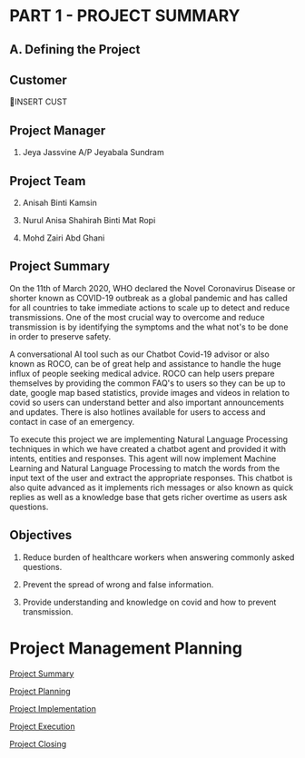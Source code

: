 # PART 1 - PROJECT SUMMARY

## A. Defining the Project 

## Customer 

🔴INSERT CUST
  
## Project Manager

1. Jeya Jassvine A/P Jeyabala Sundram

## Project Team

2. Anisah Binti Kamsin

3. Nurul Anisa Shahirah Binti Mat Ropi 

4. Mohd Zairi Abd Ghani

## Project Summary

On the 11th of March 2020, WHO declared the Novel Coronavirus Disease or shorter known as COVID-19  outbreak as a global pandemic
and has called for all countries to take immediate actions to scale up to detect and reduce transmissions. One of the most crucial way to overcome and reduce transmission
is by identifying the symptoms and the what not's to be done in order to preserve safety.

A conversational AI tool such as our Chatbot Covid-19 advisor or also known as ROCO, can be of great help and assistance to handle the huge influx of people seeking medical advice. ROCO can help users prepare themselves by providing the common FAQ's to users so they can be up to date, google map based statistics, provide images and videos in relation to covid so users can understand better and also important announcements and updates. There is also hotlines available for users to access and contact in case of an emergency. 

To execute this project we are implementing Natural Language Processing techniques in which we have created a chatbot agent and provided it with intents, entities and responses. This agent will now implement Machine Learning and Natural Language Processing to match the words from the input text of the user and extract the appropriate responses. This chatbot is also quite advanced as it implements rich messages or also known as quick replies as well as a knowledge base that gets richer overtime as users ask questions.


## Objectives

1. Reduce burden of healthcare workers when answering commonly asked questions.

2. Prevent the spread of wrong and false information.

3. Provide understanding and knowledge on covid and how to prevent transmission.

# Project Management Planning

[Project Summary]()

[Project Planning]()

[Project Implementation]()

[Project Execution]()

[Project Closing]()
